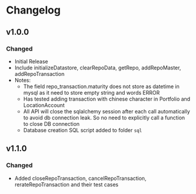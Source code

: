 # Changelog

## v1.0.0

### Changed

- Initial Release
- Include initializeDatastore, clearRepoData, getRepo, addRepoMaster, addRepoTransaction
- Notes:
  - The field repo_transaction.maturity does not store as datetime in mysql as it need to store empty string and words ERROR
  - Has tested adding transaction with chinese character in Portfolio and LocationAccount
  - All API will close the sqlalchemy session after each call automatically to avoid db connection leak. So no need to explicitly call a function to close DB connection
  - Database creation SQL script added to folder `sql`

## v1.1.0

### Changed

- Added closeRepoTransaction, cancelRepoTransaction, rerateRepoTransaction and their test cases